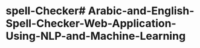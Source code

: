 # spell-Checker#   A r a b i c - a n d - E n g l i s h - S p e l l - C h e c k e r - W e b - A p p l i c a t i o n - U s i n g - N L P - a n d - M a c h i n e - L e a r n i n g  
 